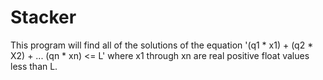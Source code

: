 # Stacker
This program will find all of the solutions of the equation 
'(q1 * x1) + (q2 * X2) + ... (qn * xn) <= L'
where x1 through xn are real positive float values less than L.
